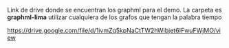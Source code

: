 Link de drive donde se encuentran los graphml para el demo. La carpeta es **graphml-lima** utilizar cualquiera de los grafos que tengan la palabra tiempo

https://drive.google.com/file/d/1ivmZq5kpNaCtTW2hWibjet6IFwuFWjMO/view
